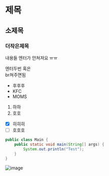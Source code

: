 # 제목
## 소제목
### 더작은제목
내용들
엔터가 안쳐져요 ㅠㅠ

엔터두번 혹은 <br/>
br쳐주면됨

* 후후후
* KFC
* MOMS

1. 하하
2. 호호

- [X] 히히히
- [ ] 호호호

```java
public class Main {
    public static void main(String[] args) {
        System.out.println("Test");
    }
}
```

![image](https://github.com/user-attachments/assets/95515582-1261-433a-81af-209667c095e7)


